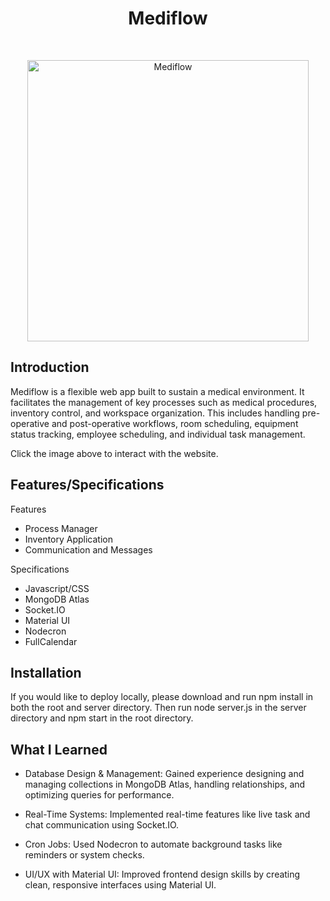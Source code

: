 <h1 align="center"> Mediflow </h1> <br>
<p align="center">
  <a href="https://mediflow-hsr8.onrender.com">
    <img alt="Mediflow" title="Mediflow" src="https://i.imgur.com/wm6fMJO.png" width="450">
  </a>
</p>

## Introduction

Mediflow is a flexible web app built to sustain a medical environment. It facilitates the management of key processes such as medical procedures, inventory control, and workspace organization. This includes handling pre-operative and post-operative workflows, room scheduling, equipment status tracking, employee scheduling, and individual task management.

Click the image above to interact with the website. 

## Features/Specifications

Features
- Process Manager
- Inventory Application
- Communication and Messages

Specifications
- Javascript/CSS
- MongoDB Atlas
- Socket.IO
- Material UI
- Nodecron
- FullCalendar

## Installation

If you would like to deploy locally, please download and run npm install in both the root and server directory. Then run node server.js in the server directory and npm start in the root directory.

## What I Learned

- Database Design & Management: Gained experience designing and managing collections in MongoDB Atlas, handling relationships, and optimizing queries for performance.

- Real-Time Systems: Implemented real-time features like live task and chat communication using Socket.IO.

- Cron Jobs: Used Nodecron to automate background tasks like reminders or system checks.

- UI/UX with Material UI: Improved frontend design skills by creating clean, responsive interfaces using Material UI.
